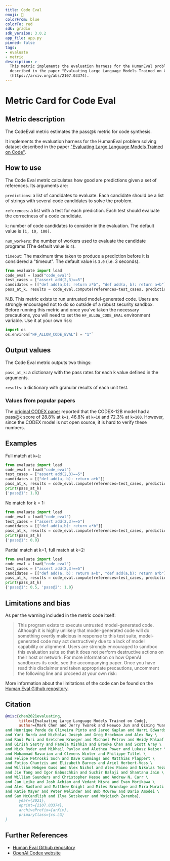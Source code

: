 ```yaml
---
title: Code Eval
emoji: 🤗 
colorFrom: blue
colorTo: red
sdk: gradio
sdk_version: 3.0.2
app_file: app.py
pinned: false
tags:
- evaluate
- metric
description: >-
  This metric implements the evaluation harness for the HumanEval problem solving dataset
  described in the paper "Evaluating Large Language Models Trained on Code"
  (https://arxiv.org/abs/2107.03374).
---
```


# Metric Card for Code Eval

## Metric description

The CodeEval metric estimates the pass@k metric for code synthesis. 

It implements the evaluation harness for the HumanEval problem solving dataset described in the paper ["Evaluating Large Language Models Trained on Code"](https://arxiv.org/abs/2107.03374).


## How to use 

The Code Eval metric calculates how good are predictions given a set of references. Its arguments are:

`predictions`: a list of candidates to evaluate. Each candidate should be a list of strings with several code candidates to solve the problem.

`references`: a list with a test for each prediction. Each test should evaluate the correctness of a code candidate.

`k`: number of code candidates to consider in the evaluation. The default value is `[1, 10, 100]`.

`num_workers`: the number of workers used to evaluate the candidate programs (The default value is `4`).

`timeout`: The maximum time taken to produce a prediction before it is considered a "timeout". The default value is `3.0` (i.e. 3 seconds).

```python
from evaluate import load
code_eval = load("code_eval")
test_cases = ["assert add(2,3)==5"]
candidates = [["def add(a,b): return a*b", "def add(a, b): return a+b"]]
pass_at_k, results = code_eval.compute(references=test_cases, predictions=candidates, k=[1, 2])
```

N.B.
This metric exists to run untrusted model-generated code. Users are strongly encouraged not to do so outside of a robust security sandbox. Before running this metric and once you've taken the necessary precautions, you will need to set the `HF_ALLOW_CODE_EVAL` environment variable. Use it at your own risk:
```python
import os
os.environ["HF_ALLOW_CODE_EVAL"] = "1"` 
```

## Output values

The Code Eval metric outputs two things:

`pass_at_k`: a dictionary with the pass rates for each k value defined in the arguments.

`results`: a dictionary with granular results of each unit test.

### Values from popular papers
The [original CODEX paper](https://arxiv.org/pdf/2107.03374.pdf) reported that the CODEX-12B model had a pass@k score of 28.8% at `k=1`, 46.8% at `k=10` and 72.3% at `k=100`. However, since the CODEX model is not open source, it is hard to verify these numbers. 



## Examples 

Full match at `k=1`:

```python
from evaluate import load
code_eval = load("code_eval")
test_cases = ["assert add(2,3)==5"]
candidates = [["def add(a, b): return a+b"]]
pass_at_k, results = code_eval.compute(references=test_cases, predictions=candidates, k=[1])
print(pass_at_k)
{'pass@1': 1.0}
```

No match for k = 1:

```python
from evaluate import load
code_eval = load("code_eval")
test_cases = ["assert add(2,3)==5"]
candidates = [["def add(a,b): return a*b"]]
pass_at_k, results = code_eval.compute(references=test_cases, predictions=candidates, k=[1])
print(pass_at_k)
{'pass@1': 0.0}
```

Partial match at k=1, full match at k=2:

```python
from evaluate import load
code_eval = load("code_eval")
test_cases = ["assert add(2,3)==5"]
candidates = [["def add(a, b): return a+b", "def add(a,b): return a*b"]]
pass_at_k, results = code_eval.compute(references=test_cases, predictions=candidates, k=[1, 2])
print(pass_at_k)
{'pass@1': 0.5, 'pass@2': 1.0}
```

## Limitations and bias

As per the warning included in the metric code itself:
> This program exists to execute untrusted model-generated code. Although it is highly unlikely that model-generated code will do something overtly malicious in response to this test suite, model-generated code may act destructively due to a lack of model capability or alignment. Users are strongly encouraged to sandbox this evaluation suite so that it does not perform destructive actions on their host or network. For more  information on how OpenAI sandboxes its code, see the accompanying paper. Once you have read this disclaimer and taken appropriate precautions, uncomment the following line and proceed at your own risk:

More information about the limitations of the code can be found on the [Human Eval Github repository](https://github.com/openai/human-eval).

## Citation

```bibtex
@misc{chen2021evaluating,
      title={Evaluating Large Language Models Trained on Code},
      author={Mark Chen and Jerry Tworek and Heewoo Jun and Qiming Yuan \
and Henrique Ponde de Oliveira Pinto and Jared Kaplan and Harri Edwards \
and Yuri Burda and Nicholas Joseph and Greg Brockman and Alex Ray \
and Raul Puri and Gretchen Krueger and Michael Petrov and Heidy Khlaaf \
and Girish Sastry and Pamela Mishkin and Brooke Chan and Scott Gray \
and Nick Ryder and Mikhail Pavlov and Alethea Power and Lukasz Kaiser \
and Mohammad Bavarian and Clemens Winter and Philippe Tillet \
and Felipe Petroski Such and Dave Cummings and Matthias Plappert \
and Fotios Chantzis and Elizabeth Barnes and Ariel Herbert-Voss \
and William Hebgen Guss and Alex Nichol and Alex Paino and Nikolas Tezak \
and Jie Tang and Igor Babuschkin and Suchir Balaji and Shantanu Jain \
and William Saunders and Christopher Hesse and Andrew N. Carr \
and Jan Leike and Josh Achiam and Vedant Misra and Evan Morikawa \
and Alec Radford and Matthew Knight and Miles Brundage and Mira Murati \
and Katie Mayer and Peter Welinder and Bob McGrew and Dario Amodei \
and Sam McCandlish and Ilya Sutskever and Wojciech Zaremba},
      year={2021},
      eprint={2107.03374},
      archivePrefix={arXiv},
      primaryClass={cs.LG}
}
```
    
## Further References 

- [Human Eval Github repository](https://github.com/openai/human-eval)
- [OpenAI Codex website](https://openai.com/blog/openai-codex/)
